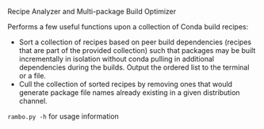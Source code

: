 Recipe Analyzer and Multi-package Build Optimizer

Performs a few useful functions upon a collection of Conda build recipes:

- Sort a collection of recipes based on peer build dependencies (recipes that are
  part of the provided collection) such that packages may be built incrementally in isolation
  without conda pulling in additional dependencies during the builds. Output the ordered list
  to the terminal or a file.
- Cull the collection of sorted recipes by removing ones that would generate package file names
  already existing in a given distribution channel.

`rambo.py -h` for usage information
